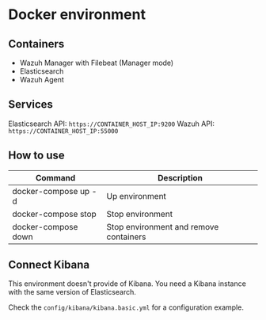 # Docker environment

## Containers
- Wazuh Manager with Filebeat (Manager mode)
- Elasticsearch
- Wazuh Agent

## Services

Elasticsearch API: `https://CONTAINER_HOST_IP:9200`
Wazuh API: `https://CONTAINER_HOST_IP:55000`

## How to use
| Command              | Description                            |
| -------------------- | -------------------------------------- |
| docker-compose up -d | Up environment                         |
| docker-compose stop  | Stop environment                       |
| docker-compose down  | Stop environment and remove containers |

## Connect Kibana

This environment doesn't provide of Kibana. You need a Kibana instance with the same version of Elasticsearch.

Check the `config/kibana/kibana.basic.yml` for a configuration example.